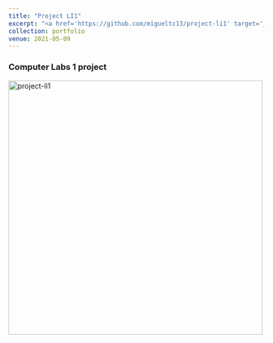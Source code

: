 ```yaml
---
title: "Project LI1"
excerpt: "<a href='https://github.com/migueltc13/project-li1' target='_blank'><img width='500px' alt='project-li1' src='https://opengraph.githubassets.com/e83097977ebfe30ca990eb5a28c09d13a7d1381a02119152ff282949cc5dbbad/migueltc13/project-li1'></a>"
collection: portfolio
venue: 2021-05-09
---
```


### Computer Labs 1 project

<a href='https://github.com/migueltc13/project-li1' target='_blank'><img width='500px' alt='project-li1' src='https://opengraph.githubassets.com/e83097977ebfe30ca990eb5a28c09d13a7d1381a02119152ff282949cc5dbbad/migueltc13/project-li1'></a>
